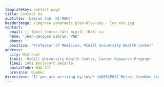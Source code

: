 ```yaml
---
templateKey: contact-page
title: Contact Us
subtitle: 'Lebrun lab, RI-MUHC'
headerImage: /img/new panoramic glen-blue-sky - low res.jpg
contact:
  email: jj (Dot) lebrun (At) mcgill (Dot) ca
  name: 'Jean-Jacques Lebrun, PhD'
  phone: ''
  position: 'Professor of Medicine, McGill University Health Center'
address:
  city: Montreal
  line1: 'McGill University Health Centre, Cancer Research Program'
  line2: 1001 Boulevard Decarie
  postalCode: H4A 3J1
  province: Quebec
directions: "If you are arriving by:\n\n* \U0001F687 Metro: Vendôme station (orange line) is located next to the Glen site and is connected to the Glen site by an underground tunnel. The lab is situated at the Block E (RI-MUHC) of the Glen site. Cross the underground tunnel, indoor parking lot and Block D, you will find the entrance of Block E. \n* \U0001F68D Bus: Six local bus stops at Vendôme station (37, 90, 102, 104, 105, 124).\n* \U0001F698 Car: The hospital’s main entrance on Décarie Boulevard is accessible from highways 15, 20 and 720."
---
```


